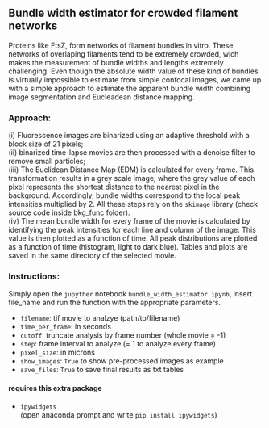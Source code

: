 ## Bundle width estimator for crowded filament networks

Proteins like FtsZ, form networks of filament bundles in vitro. These networks of overlaping filaments tend to be extremely crowded, wich makes the measurement of bundle widths and lengths extremely challenging. Even though the absolute width value of these kind of bundles is virtually impossible to estimate from simple confocal images, we came up with a simple approach to estimate the apparent bundle width combining image segmentation and Eucleadean distance mapping.

### Approach: <br>
(i) Fluorescence images are binarized using an adaptive threshold with a block size of 21 pixels; <br>
(ii) binarized time-lapse movies are then processed with a denoise filter to remove small particles; <br>
(iii) The Euclidean Distance Map (EDM) is calculated for every frame. This transformation results in a grey scale image, where the grey value of each pixel represents the shortest distance to the nearest pixel in the background. Accordingly, bundle widths correspond to the local peak intensities multiplied by 2. All these steps rely on the `skimage` library (check source code inside bkg_func folder). <br>
(iv) The mean bundle width for every frame of the movie is calculated by identifying the peak intensities for each line and column of the image. This value is then plotted as a function of time. All peak distributions are plotted as a function of time (histogram, light to dark blue). Tables and plots are saved in the same directory of the selected movie. <br>

### Instructions: <br>
Simply open the `jupyther` notebook `bundle_width_estimator.ipynb`, insert file_name and run the function with the appropriate parameters.

- `filename`: tif movie to analzye (path/to/filename)
- `time_per_frame`: in seconds
- `cutoff`: truncate analysis by frame number (whole movie = -1)
- `step`: frame interval to analyze (= 1 to analyze every frame)
- `pixel_size`: in microns
- `show_images`: `True` to show pre-processed images as example
- `save_files`: `True` to save final results as txt tables

#### requires this extra package
- `ipywidgets` <br>
(open anaconda prompt and write `pip install ipywidgets`)
